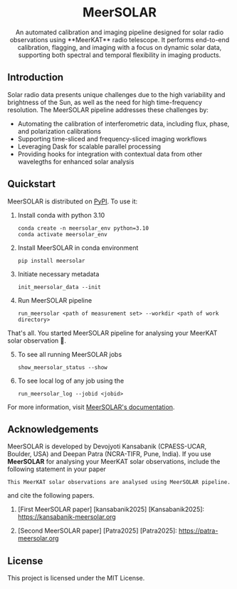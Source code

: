 <h1 align="center">MeerSOLAR</h1>
<p align="center">
  An automated calibration and imaging pipeline designed for solar radio observations using **MeerKAT** radio telescope. It performs end-to-end calibration, flagging, and imaging with a focus on dynamic solar data, supporting both spectral and temporal flexibility in imaging products.
</p>
</a>

## Introduction

<!-- start elevator-pitch -->

Solar radio data presents unique challenges due to the high variability and brightness of the Sun, as well as the need for high time-frequency resolution. The MeerSOLAR pipeline addresses these challenges by:

- Automating the calibration of interferometric data, including flux, phase, and polarization calibrations
- Supporting time-sliced and frequency-sliced imaging workflows
- Leveraging Dask for scalable parallel processing
- Providing hooks for integration with contextual data from other wavelegths for enhanced solar analysis

<!-- end elevator-pitch -->

## Quickstart

<!-- start quickstart -->

MeerSOLAR is distributed on [PyPI]. To use it:

1. Install conda with python 3.10

    ```text
    conda create -n meersolar_env python=3.10
    conda activate meersolar_env
    ```

2. Install MeerSOLAR in conda environment

   ```text
   pip install meersolar
   ```

3. Initiate necessary metadata

    ```text
    init_meersolar_data --init
    ```
    
4. Run MeerSOLAR pipeline

    ```text
    run_meersolar <path of measurement set> --workdir <path of work directory>
    ```    

That's all. You started MeerSOLAR pipeline for analysing your MeerKAT solar observation 🎉.

5. To see all running MeerSOLAR jobs

    ```text
    show_meersolar_status --show
    ```
       
6. To see local log of any job using the <jobid>

   ```text
   run_meersolar_log --jobid <jobid>
   ```

[pypi]: https://pypi.org/project/meersolar/

<!-- end quickstart -->

For more information, visit [MeerSOLAR's documentation][quickstart-docs].

[quickstart-docs]: https://readthedocs.io/meersolar/quickstart

## Acknowledgements

MeerSOLAR is developed by Devojyoti Kansabanik (CPAESS-UCAR, Boulder, USA) and Deepan Patra (NCRA-TIFR, Pune, India). If you use **MeerSOLAR** for analysing your MeerKAT solar observations, include the following statement in your paper

```text
This MeerKAT solar observations are analysed using MeerSOLAR pipeline.
```

and cite the following papers.

1. [First MeerSOLAR paper] [kansabanik2025]
[Kansabanik2025]: https://kansabanik-meersolar.org

2. [Second MeerSOLAR paper] [Patra2025]
[Patra2025]: https://patra-meersolar.org

## License

This project is licensed under the MIT License.
